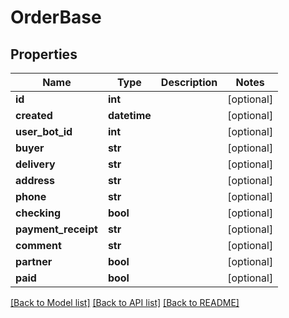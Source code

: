 # OrderBase

## Properties
Name | Type | Description | Notes
------------ | ------------- | ------------- | -------------
**id** | **int** |  | [optional] 
**created** | **datetime** |  | [optional] 
**user_bot_id** | **int** |  | [optional] 
**buyer** | **str** |  | [optional] 
**delivery** | **str** |  | [optional] 
**address** | **str** |  | [optional] 
**phone** | **str** |  | [optional] 
**checking** | **bool** |  | [optional] 
**payment_receipt** | **str** |  | [optional] 
**comment** | **str** |  | [optional] 
**partner** | **bool** |  | [optional] 
**paid** | **bool** |  | [optional] 

[[Back to Model list]](../README.md#documentation-for-models) [[Back to API list]](../README.md#documentation-for-api-endpoints) [[Back to README]](../README.md)

